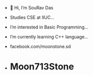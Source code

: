 - 👋 Hi, I’m SouRav Das
-    Studies CSE at IIUC...
-    I’m interested in Basic Programming...
-    I’m currently learning C++ language...
-    facebook.com/moonstone.sd

-    <h1>Moon713Stone</h1>

<!---
SouRavDas713/SouRavDas713 is a ✨ special ✨ repository because its `README.md` (this file) appears on your GitHub profile.
You can click the Preview link to take a look at your changes.
--->
